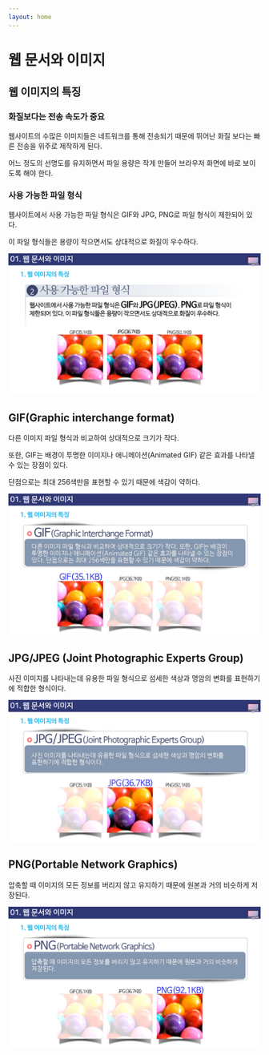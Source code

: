 ```yaml
---
layout: home
---
```


# 웹 문서와 이미지



## 웹 이미지의 특징



### 화질보다는 전송 속도가 중요

웹사이트의 수많은 이미지들은 네트워크를 통해 전송되기 때문에 뛰어난 화질 보다는 빠른 전송을 위주로 제작하게 된다.

어느 정도의 선명도를 유지하면서 파일 용량은 작게 만들어 브라우저 화면에 바로 보이도록 해야 한다.



### 사용 가능한 파일 형식

웹사이트에서 사용 가능한 파일 형식은 GIF와 JPG, PNG로 파일 형식이 제한되어 있다.

이 파일 형식들은 용량이 작으면서도 상대적으로 화질이 우수하다.







![html503_11](./img/html503_11.png)

## GIF(Graphic interchange format)

다른 이미지 파일 형식과 비교하여 상대적으로 크기가 작다.

또한, GIF는 배경이 투명한 이미지나 애니메이션(Animated GIF) 같은 효과를 나타낼 수 있는 장점이 있다.

단점으로는 최대 256색만을 표현할 수 있기 때문에 색감이 약하다.





![html503_12](./img/html503_12.png)



## JPG/JPEG (Joint Photographic Experts Group)

사진 이미지를 나타내는데 유용한 파일 형식으로 섬세한 색상과 명암의 변화를 표현하기에 적합한 형식이다.



![html503_13](./img/html503_13.png)



## PNG(Portable Network Graphics)

압축할 때 이미지의 모든 정보를 버리지 않고 유지하기 때문에 원본과 거의 비슷하게 저장된다.



![html503_14](./img/html503_14.png)